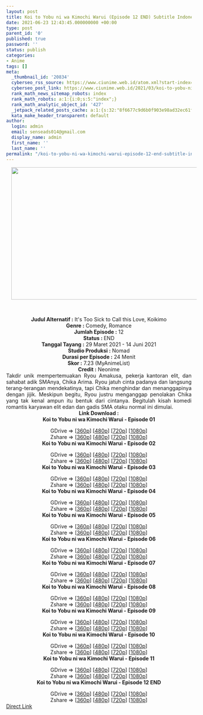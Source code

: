 ```yaml
---
layout: post
title: Koi to Yobu ni wa Kimochi Warui (Episode 12 END) Subtitle Indonesia
date: 2021-06-23 12:43:45.000000000 +00:00
type: post
parent_id: '0'
published: true
password: ''
status: publish
categories:
- Anime
tags: []
meta:
  _thumbnail_id: '20834'
  cyberseo_rss_source: https://www.ciunime.web.id/atom.xml?start-index=151&max-results=150
  cyberseo_post_link: https://www.ciunime.web.id/2021/03/koi-to-yobu-ni-wa-kimochi-warui.html
  rank_math_news_sitemap_robots: index
  rank_math_robots: a:1:{i:0;s:5:"index";}
  rank_math_analytic_object_id: '427'
  _jetpack_related_posts_cache: a:1:{s:32:"8f6677c9d6b0f903e98ad32ec61f8deb";a:2:{s:7:"expires";i:1642423622;s:7:"payload";a:0:{}}}
  kata_make_header_transparent: default
author:
  login: admin
  email: senseads014@gmail.com
  display_name: admin
  first_name: ''
  last_name: ''
permalink: "/koi-to-yobu-ni-wa-kimochi-warui-episode-12-end-subtitle-indonesia/"
---
```

<div>
<div class="separator" style="clear: both; text-align: center;"><a href="https://1.bp.blogspot.com/-rxZC09nmy0c/YGL52JxtcwI/AAAAAAAAegc/68B8oUCIij0QB3qajCLtaCQc3webb8zHQCLcBGAsYHQ/s1280/Koi%2Bto%2BYobu%2Bni%2Bwa%2BKimochi%2BWarui.jpg" style="margin-left: 1em; margin-right: 1em;"><img border="0" data-original-height="720" data-original-width="1280" height="360" src="{{ site.baseurl }}/assets/2021/06/Koi%2Bto%2BYobu%2Bni%2Bwa%2BKimochi%2BWarui.jpg" width="640" /></a></div>
<p><b><br /></b></div>
<div style="text-align: center;"><b style="font-weight: bold;">Judul</b><b style="font-weight: bold;"><b> Alternatif</b> :</b> It's Too Sick to Call this Love, Koikimo</div>
<div style="text-align: center;"><b><b>Genre :</b></b> Comedy, Romance</div>
<div style="text-align: center;"><b>Jumlah Episode :</b> 12<br /><b>Status : </b>END<br /><b>Tanggal Tayang :</b>&nbsp;29 Maret 2021&nbsp;- 14 Juni 2021<br /><b>Studio Produksi :</b> Nomad<br /><b>Durasi per Episode :</b> 24 Menit</div>
<div style="text-align: center;"><b>Skor :</b> 7.23 (MyAnimeList)<br /><b>Credit :</b> Neonime</div>
<div style="text-align: center;"></div>
<div style="text-align: justify;">Takdir unik mempertemuakan Ryou Amakusa, pekerja kantoran elit, dan sahabat adik SMAnya, Chika Arima. Ryou jatuh cinta padanya dan langsung terang-terangan mendekatinya, tapi Chika menghindar dan menanggapinya dengan jijik. Meskipun begitu, Ryou justru menganggap penolakan Chika yang tak kenal ampun itu bentuk dari cintanya. Begitulah kisah komedi romantis karyawan elit edan dan gadis SMA otaku normal ini dimulai.</div>
<div style="text-align: justify;"></div>
<div style="text-align: justify;"></div>
<div style="text-align: center;"><b>Link Download :</b></div>
<div style="text-align: center;"><b>Koi to Yobu ni wa Kimochi Warui - Episode 01</b></p>
<div style="text-align: center;">GDrive =&gt; [<a href="https://mir.cr/XNOPLWSD" target="_blank" rel="noopener">360p</a>] [<a href="https://drive.google.com/uc?export=download&amp;id=1LbqCbLT_GvzTdwwOktPP0n1MXMn1W7X4" target="_blank" rel="noopener">480p</a>] [<a href="https://drive.google.com/uc?export=download&amp;id=1xjyqFznF2NGKp0vRna1CdjjyBxgsgF8X" target="_blank" rel="noopener">720p</a>] [<a href="https://drive.google.com/uc?export=download&amp;id=1SvxZdOKPTqSrIjvQTe7sNk-30QdFfJQk" target="_blank" rel="noopener">1080p</a>]<br />Zshare =&gt; [<a href="https://www57.zippyshare.com/v/b88dS8gP/file.html" target="_blank" rel="noopener">360p</a>] [<a href="https://www25.zippyshare.com/v/kqm2B4M4/file.html" target="_blank" rel="noopener">480p</a>] [<a href="https://www29.zippyshare.com/v/ljYFEPfi/file.html" target="_blank" rel="noopener">720p</a>] [<a href="https://www64.zippyshare.com/v/7hwYqUo6/file.html" target="_blank" rel="noopener">1080p</a>] </div>
<div style="text-align: center;"><b>Koi to Yobu ni wa Kimochi Warui - Episode 02</b></p>
<div>GDrive =&gt; [<a href="https://drive.google.com/uc?export=download&amp;id=1zggz-fFkaNgoOGPxrObtIWbsWzf6VsTI" target="_blank" rel="noopener">360p</a>] [<a href="https://drive.google.com/uc?export=download&amp;id=1sSIAmX80I7J0jShGaeWVya6gGIG7jnUs" target="_blank" rel="noopener">480p</a>] [<a href="https://drive.google.com/uc?export=download&amp;id=1vZZ0rlsZZV2IJtcqbGtIV89iXHAoGNf0" target="_blank" rel="noopener">720p</a>] [<a href="https://drive.google.com/uc?export=download&amp;id=1BPGulxTfSKbvw39VS7gLe1vjofaLKGVo" target="_blank" rel="noopener">1080p</a>]<br />Zshare =&gt; [<a href="https://www53.zippyshare.com/v/RyfMVedy/file.html" target="_blank" rel="noopener">360p</a>] [<a href="https://www100.zippyshare.com/v/ZV6jPPyR/file.html" target="_blank" rel="noopener">480p</a>] [<a href="https://www38.zippyshare.com/v/r9v312HE/file.html" target="_blank" rel="noopener">720p</a>] [<a href="https://www110.zippyshare.com/v/v6A8TkgJ/file.html" target="_blank" rel="noopener">1080p</a>]</div>
<div><b>Koi to Yobu ni wa Kimochi Warui - Episode 03</b></p>
<div>GDrive =&gt; [<a href="https://www.mirrored.to/files/05I4MCBG/" target="_blank" rel="noopener">360p</a>] [<a href="https://drive.google.com/uc?export=download&amp;id=1-uWQVBq22ucnEcPMR6Ga2W6vWtIndtqw" target="_blank" rel="noopener">480p</a>] [<a href="https://drive.google.com/uc?export=download&amp;id=1M6UUryC--e5YhaE0VfuAaWmmTrPkEh-q" target="_blank" rel="noopener">720p</a>] [<a href="https://drive.google.com/uc?export=download&amp;id=1EujfpSQFAj_GdpJadRBDhHG-guhh5oit" target="_blank" rel="noopener">1080p</a>]<br />Zshare =&gt; [<a href="https://www59.zippyshare.com/v/PHgLJWJF/file.html" target="_blank" rel="noopener">360p</a>] [<a href="https://www56.zippyshare.com/v/EsxipMDG/file.html" target="_blank" rel="noopener">480p</a>] [<a href="https://www80.zippyshare.com/v/flDuxd1L/file.html" target="_blank" rel="noopener">720p</a>] [<a href="https://www111.zippyshare.com/v/WFwj0IxK/file.html" target="_blank" rel="noopener">1080p</a>]</div>
</div>
<div><b>Koi to Yobu ni wa Kimochi Warui - Episode 04</b></p>
<div>GDrive =&gt; [<a href="https://www.mirrored.to/files/EMWV5VPW/" target="_blank" rel="noopener">360p</a>] [<a href="https://drive.google.com/uc?export=download&amp;id=1xATf9YZVBf8nWstYLzgBhfZ4puItT06Q" target="_blank" rel="noopener">480p</a>] [<a href="https://drive.google.com/uc?export=download&amp;id=1H0GL5PYpM-ukLvtXx-dl3TqWiYY43gu2" target="_blank" rel="noopener">720p</a>] [<a href="https://drive.google.com/uc?export=download&amp;id=1RxALOuvxp17g3W8XMFzfrel_30YMFTAa" target="_blank" rel="noopener">1080p</a>]<br />Zshare =&gt; [<a href="https://www116.zippyshare.com/v/ySvLc7Zp/file.html" target="_blank" rel="noopener">360p</a>] [<a href="https://www21.zippyshare.com/v/4x0MlEVo/file.html" target="_blank" rel="noopener">480p</a>] [<a href="https://www60.zippyshare.com/v/89rSsWFo/file.html" target="_blank" rel="noopener">720p</a>] [<a href="https://www46.zippyshare.com/v/2t1MRdxY/file.html" target="_blank" rel="noopener">1080p</a>]</div>
</div>
<div><b>Koi to Yobu ni wa Kimochi Warui - Episode 05</b></p>
<div>GDrive =&gt; [<a href="https://drive.google.com/uc?export=download&amp;id=1B9tVQXcXoOiB-fbHPTTQCzf4VlsXZeg-" target="_blank" rel="noopener">360p</a>] [<a href="https://drive.google.com/uc?export=download&amp;id=1jefCmPTv3LY8Dd1t7GgKmjaFELvleyUZ" target="_blank" rel="noopener">480p</a>] [<a href="https://drive.google.com/uc?export=download&amp;id=1JFY5DbeLnopL4uamJ9tVYvfmW0tqKoIx" target="_blank" rel="noopener">720p</a>] [<a href="https://drive.google.com/uc?export=download&amp;id=1u8GXTJos0bcrKAsSQNpfWL7wxS8NUeZA" target="_blank" rel="noopener">1080p</a>]<br />Zshare =&gt; [<a href="https://www3.zippyshare.com/v/nIylIdtZ/file.html" target="_blank" rel="noopener">360p</a>] [<a href="https://www6.zippyshare.com/v/x1ISqawd/file.html" target="_blank" rel="noopener">480p</a>] [<a href="https://www28.zippyshare.com/v/XNliqmxt/file.html" target="_blank" rel="noopener">720p</a>] [<a href="https://www86.zippyshare.com/v/jwSIavLv/file.html" target="_blank" rel="noopener">1080p</a>]</div>
</div>
<div><b>Koi to Yobu ni wa Kimochi Warui - Episode 06</b></p>
<div>GDrive =&gt; [<a href="https://www.mirrored.to/files/AF6PNGQ7/" target="_blank" rel="noopener">360p</a>] [<a href="https://drive.google.com/uc?export=download&amp;id=1u7feb_ErEb_x5lYdTdkCCSM04rc2SyeT" target="_blank" rel="noopener">480p</a>] [<a href="https://drive.google.com/uc?export=download&amp;id=1EzXRr6YMeMSAzjoEu6h_waUtEmxPCTiu" target="_blank" rel="noopener">720p</a>] [<a href="https://drive.google.com/uc?export=download&amp;id=1lsjBuWWdylUxCsC8vhWqg-2LKVbfntkM" target="_blank" rel="noopener">1080p</a>]<br />Zshare =&gt; [<a href="https://www79.zippyshare.com/v/jrysdtq6/file.html" target="_blank" rel="noopener">360p</a>] [<a href="https://www111.zippyshare.com/v/7iecPuhi/file.html" target="_blank" rel="noopener">480p</a>] [<a href="https://www46.zippyshare.com/v/eZLx7k85/file.html" target="_blank" rel="noopener">720p</a>] [<a href="https://www82.zippyshare.com/v/K998DXCZ/file.html" target="_blank" rel="noopener">1080p</a>]</div>
</div>
<div><b>Koi to Yobu ni wa Kimochi Warui - Episode 07</b></p>
<div>GDrive =&gt; [<a href="http://www.solidfiles.com/v/a4z2xL5wxYWPK" target="_blank" rel="noopener">360p</a>] [<a href="https://drive.google.com/uc?export=download&amp;id=1MFwwo5nAsLFk7S6Z-CKWdvTX1bHKMHeR" target="_blank" rel="noopener">480p</a>] [<a href="https://drive.google.com/uc?export=download&amp;id=1XZ85ByiygLf68j-lPSGrggpNgtI8hNwg" target="_blank" rel="noopener">720p</a>] [<a href="https://drive.google.com/uc?export=download&amp;id=12r9VpFdYkX_E7TiTFU9qZfQdYbMReEnf" target="_blank" rel="noopener">1080p</a>]<br />Zshare =&gt; [<a href="https://www.mirrored.to/files/MYDEERYI/" target="_blank" rel="noopener">360p</a>] [<a href="https://www89.zippyshare.com/v/9ZTRvLj8/file.html" target="_blank" rel="noopener">480p</a>] [<a href="https://www42.zippyshare.com/v/sKlcADWB/file.html" target="_blank" rel="noopener">720p</a>] [<a href="https://www98.zippyshare.com/v/rPCJlsoG/file.html" target="_blank" rel="noopener">1080p</a>]</div>
</div>
<div><b>Koi to Yobu ni wa Kimochi Warui - Episode 08</b></p>
<div>GDrive =&gt; [<a href="https://www.mirrored.to/files/1HTG6OX7/" target="_blank" rel="noopener">360p</a>] [<a href="https://drive.google.com/uc?export=download&amp;id=162tNd0vV_1kzujBKH_GfhyEWal4p3Two" target="_blank" rel="noopener">480p</a>] [<a href="https://drive.google.com/uc?export=download&amp;id=1gAjtJnQBgB1DJKdJVBu7yCs1gTuk2iaD" target="_blank" rel="noopener">720p</a>] [<a href="https://drive.google.com/uc?export=download&amp;id=1E5UyZ-VPCM4DXLgI36lwmkfq3Rc9PVLr" target="_blank" rel="noopener">1080p</a>]<br />Zshare =&gt; [<a href="https://www61.zippyshare.com/v/E9nPhtPk/file.html" target="_blank" rel="noopener">360p</a>] [<a href="https://www58.zippyshare.com/v/sNZKvcnS/file.html" target="_blank" rel="noopener">480p</a>] [<a href="https://www16.zippyshare.com/v/hti4SQkz/file.html" target="_blank" rel="noopener">720p</a>] [<a href="https://www35.zippyshare.com/v/xvJn2h0b/file.html" target="_blank" rel="noopener">1080p</a>]</div>
</div>
<div><b>Koi to Yobu ni wa Kimochi Warui - Episode 09</b></p>
<div>GDrive =&gt; [<a href="https://www.mirrored.to/files/EU1GI9G3/" target="_blank" rel="noopener">360p</a>] [<a href="https://drive.google.com/uc?export=download&amp;id=1DvKCWOCl1BsoTJfhMNc4qey2CHaVHXPE" target="_blank" rel="noopener">480p</a>] [<a href="https://drive.google.com/uc?export=download&amp;id=12gbYEKpQKz89a8_4lKPM0IFBdmTPCkbI" target="_blank" rel="noopener">720p</a>] [<a href="https://drive.google.com/uc?export=download&amp;id=1PN3DembwZt1Ly-gUK_ae28-rCVPIf-d3" target="_blank" rel="noopener">1080p</a>]<br />Zshare =&gt; [<a href="https://www65.zippyshare.com/v/qBdU3ynM/file.html" target="_blank" rel="noopener">360p</a>] [<a href="https://www100.zippyshare.com/v/qdRNjP1y/file.html" target="_blank" rel="noopener">480p</a>] [<a href="https://www103.zippyshare.com/v/FOaB9rqd/file.html" target="_blank" rel="noopener">720p</a>] [<a href="https://www90.zippyshare.com/v/JtqATzFt/file.html" target="_blank" rel="noopener">1080p</a>]</div>
</div>
<div><b>Koi to Yobu ni wa Kimochi Warui - Episode 10</b></p>
<div>GDrive =&gt; [<a href="http://www.solidfiles.com/v/MWMgqNDZmDx3D" target="_blank" rel="noopener">360p</a>] [<a href="https://drive.google.com/uc?export=download&amp;id=155MrgZFWG2tkaENy6JKURqBn9VBek-wt" target="_blank" rel="noopener">480p</a>] [<a href="https://drive.google.com/uc?export=download&amp;id=1louKOrZuLdYIjy7ZWZwyOVcTw4QmMBrj" target="_blank" rel="noopener">720p</a>] [<a href="https://drive.google.com/uc?export=download&amp;id=1MnCs9Aw1m6YA_M_CZ1AVwtw41xTXGxOg" target="_blank" rel="noopener">1080p</a>]<br />Zshare =&gt; [<a href="https://www2.zippyshare.com/v/Ahn4O0kW/file.html" target="_blank" rel="noopener">360p</a>] [<a href="https://www59.zippyshare.com/v/37qiNpFY/file.html" target="_blank" rel="noopener">480p</a>] [<a href="https://www52.zippyshare.com/v/EdRibCxq/file.html" target="_blank" rel="noopener">720p</a>] [<a href="https://www17.zippyshare.com/v/qKSKSQlB/file.html" target="_blank" rel="noopener">1080p</a>]</div>
</div>
<div><b>Koi to Yobu ni wa Kimochi Warui - Episode 11</b></p>
<div>GDrive =&gt; [<a href="https://www.mirrored.to/files/0F7O4ZZP/" target="_blank" rel="noopener">360p</a>] [<a href="https://acefile.co/f/46983247/neonime_kkw_11-480p-zip" target="_blank" rel="noopener">480p</a>] [<a href="https://acefile.co/f/46983558/neonime_kkw_11-720p-zip" target="_blank" rel="noopener">720p</a>] [<a href="https://acefile.co/f/46984198/neonime_kkw_11-1080p-zip" target="_blank" rel="noopener">1080p</a>]<br />Zshare =&gt; [<a href="https://www96.zippyshare.com/v/7GPq6nlA/file.html" target="_blank" rel="noopener">360p</a>] [<a href="https://www48.zippyshare.com/v/LuSBL8kd/file.html" target="_blank" rel="noopener">480p</a>] [<a href="https://www103.zippyshare.com/v/5n7fhhzu/file.html" target="_blank" rel="noopener">720p</a>] [<a href="https://www54.zippyshare.com/v/N2HlIQpv/file.html" target="_blank" rel="noopener">1080p</a>]</div>
</div>
<div><b>Koi to Yobu ni wa Kimochi Warui - Episode 12 END</b></p>
<div>GDrive =&gt; [<a href="https://www.mirrored.to/files/0VFCPFZB/" target="_blank" rel="noopener">360p</a>] [<a href="https://acefile.co/f/47463013/neonime_kkw_12-480p-zip" target="_blank" rel="noopener">480p</a>] [<a href="https://acefile.co/f/47463213/neonime_kkw_12-720p-zip" target="_blank" rel="noopener">720p</a>] [<a href="https://acefile.co/f/47463458/neonime_kkw_12-1080p-zip" target="_blank" rel="noopener">1080p</a>]<br />Zshare =&gt; [<a href="https://www60.zippyshare.com/v/5qDT018O/file.html" target="_blank" rel="noopener">360p</a>] [<a href="https://www63.zippyshare.com/v/X9O4WMdX/file.html" target="_blank" rel="noopener">480p</a>] [<a href="https://www32.zippyshare.com/v/F0cDMfbG/file.html" target="_blank" rel="noopener">720p</a>] [<a href="https://www74.zippyshare.com/v/WE24gcSL/file.html" target="_blank" rel="noopener">1080p</a>]</div>
</div>
</div>
</div>
<link rel="stylesheet" href="https://cdnjs.cloudflare.com/ajax/libs/font-awesome/4.7.0/css/font-awesome.min.css" />
<div class="divbtn"> <a href="https://handymansurrender.com/fihup8buzv?key=94550f7ce39444073321dde3b8782f97" class="btn"><i class="fa fa-download"></i> Direct Link</a> </div>
